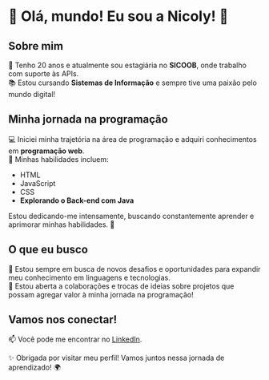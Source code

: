 # 🌟 Olá, mundo! Eu sou a Nicoly! 🚀

## Sobre mim
🎂 Tenho 20 anos e atualmente sou estagiária no **SICOOB**, onde trabalho com suporte às APIs.  
📚 Estou cursando **Sistemas de Informação** e sempre tive uma paixão pelo mundo digital!

## Minha jornada na programação
💻 Iniciei minha trajetória na área de programação e adquiri conhecimentos em **programação web**.  
🔧 Minhas habilidades incluem:
- HTML
- JavaScript
- CSS
- **Explorando o Back-end com Java** 

Estou dedicando-me intensamente, buscando constantemente aprender e aprimorar minhas habilidades. 🚀

## O que eu busco
🌟 Estou sempre em busca de novos desafios e oportunidades para expandir meu conhecimento em linguagens e tecnologias.  
💬 Estou aberta a colaborações e trocas de ideias sobre projetos que possam agregar valor à minha jornada na programação!

## Vamos nos conectar!
📫 Você pode me encontrar no [LinkedIn](https://www.linkedin.com/in/nicoly-thereza-a96391285/).

✨ Obrigada por visitar meu perfil! Vamos juntos nessa jornada de aprendizado! 🌍
